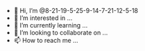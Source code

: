 - 👋 Hi, I’m @8-21-19-5-25-9-14-7-21-12-5-18
- 👀 I’m interested in ...
- 🌱 I’m currently learning ...
- 💞️ I’m looking to collaborate on ...
- 📫 How to reach me ...

<!---
8-21-19-5-25-9-14-7-21-12-5-18/8-21-19-5-25-9-14-7-21-12-5-18 is a ✨ special ✨ repository because its `README.md` (this file) appears on your GitHub profile.
You can click the Preview link to take a look at your changes.
--->
